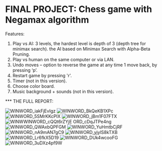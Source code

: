 # FINAL PROJECT: Chess game with Negamax algorithm

Features:
  1. Play vs AI: 3 levels, the hardest level is depth of 3 (depth tree for minimax search). the AI based on Minimax Search with Alpha-Beta Pruning.
  2. Play vs human on the same computer or via LAN.
  3. Undo moves – option to reverse the game at any time 1 move back, by pressing ‘p’.
  4. Restart game by pressing 'r'.
  5. Timer (not in this version).
  6. Choose color board.
  7. Music background + sounds (not in this version).
  
*** THE FULL REPORT:

![WINWORD_iakFjEvIgz](https://user-images.githubusercontent.com/95120906/232309028-1cab9155-f8a2-4290-8fa0-ea96136f9679.png)
![WINWORD_BkQeKB1XPc](https://user-images.githubusercontent.com/95120906/232309036-21dfc103-d4bc-411e-9a85-3a2c1d429596.png)
![WINWORD_5SMrKKcPIX](https://user-images.githubusercontent.com/95120906/232309042-25426569-d265-4a06-9eb2-31883f20fac9.png)
![WINWORD_jBm1F07FTX](https://user-images.githubusercontent.com/95120906/232309088-28cac2ba-4429-49ca-8cca-638ecef961d2.png)
![WINW![WINWORD_cQQt6rZYjE](https://user-images.githubusercontent.com/95120906/232309107-366951b8-ec05-48a7-a72b-7f9be0f7df55.png)
ORD_cDqJTPe4ng](https://user-images.githubusercontent.com/95120906/232309101-320da114-27ba-494a-854b-bed65d0f10f2.png)
![WINWORD_QWAxbQPFGM](https://user-images.githubusercontent.com/95120906/232309634-f3b832c2-b1ee-4177-a421-b7dcb8a8c90b.png)
![WINWORD_YuHmtbCjRF](https://user-images.githubusercontent.com/95120906/232309135-b10ca025-89ac-46e5-b0f7-8f3e5e653275.png)
![WINWORD_nA9mAN7gC9](https://user-images.githubusercontent.com/95120906/232309164-f65f45b5-2ba8-49ef-832b-f81e57da4fca.png)
![WINWORD_yjylS8kTXB](https://user-images.githubusercontent.com/95120906/232309194-142dcc5e-5fae-4223-a991-c68d3fcd3aea.png)
![WINWORD_Lr6fkX5D19](https://user-images.githubusercontent.com/95120906/232309227-2041d73e-3ff2-4a3e-a492-ed196bcb44cd.png)
![WINWORD_DUk4wcooFG](https://user-images.githubusercontent.com/95120906/232309238-7a21d63f-0d87-4d1d-a930-727872d3bcfe.png)
![WINWORD_3uDXz4pf9W](https://user-images.githubusercontent.com/95120906/232309248-c1a1108c-f97a-4660-85e8-e005c401c4e9.png)
